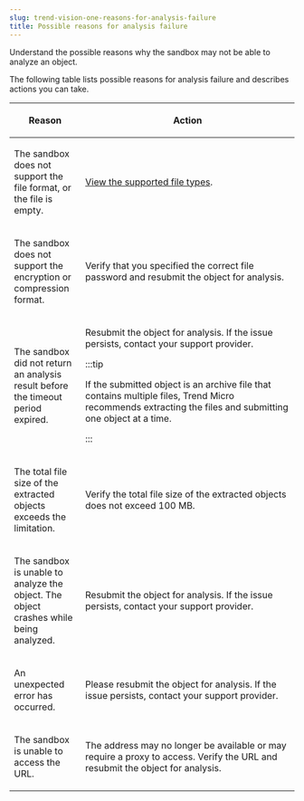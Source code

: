 ```yaml
---
slug: trend-vision-one-reasons-for-analysis-failure
title: Possible reasons for analysis failure
---
```


Understand the possible reasons why the sandbox may not be able to analyze an object.

The following table lists possible reasons for analysis failure and describes actions you can take.

<table>
<colgroup>
<col style="width: 25%" />
<col style="width: 75%" />
</colgroup>
<thead>
<tr>
<th><p>Reason</p></th>
<th><p>Action</p></th>
</tr>
</thead>
<tbody>
<tr>
<td><p>The sandbox does not support the file format, or the file is empty.</p></td>
<td><p><a href="trend-vision-one-supported-file-types">View the supported file types</a>.</p></td>
</tr>
<tr>
<td><p>The sandbox does not support the encryption or compression format.</p></td>
<td><p>Verify that you specified the correct file password and resubmit the object for analysis.</p></td>
</tr>
<tr>
<td><p>The sandbox did not return an analysis result before the timeout period expired.</p></td>
<td><p>Resubmit the object for analysis. If the issue persists, contact your support provider.</p>


:::tip

<p>If the submitted object is an archive file that contains multiple files, Trend Micro recommends extracting the files and submitting one object at a time.</p>


:::

</td>
</tr>
<tr>
<td><p>The total file size of the extracted objects exceeds the limitation.</p></td>
<td><p>Verify the total file size of the extracted objects does not exceed 100 MB.</p></td>
</tr>
<tr>
<td><p>The sandbox is unable to analyze the object. The object crashes while being analyzed.</p></td>
<td><p>Resubmit the object for analysis. If the issue persists, contact your support provider.</p></td>
</tr>
<tr>
<td><p>An unexpected error has occurred.</p></td>
<td><p>Please resubmit the object for analysis. If the issue persists, contact your support provider.</p></td>
</tr>
<tr>
<td><p>The sandbox is unable to access the URL.</p></td>
<td><p>The address may no longer be available or may require a proxy to access. Verify the URL and resubmit the object for analysis.</p></td>
</tr>
</tbody>
</table>

